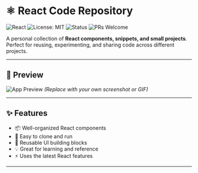 # ⚛️ React Code Repository

![React](https://img.shields.io/badge/React-18.0.0-blue)
![License: MIT](https://img.shields.io/badge/License-MIT-green)
![Status](https://img.shields.io/badge/Status-Active-success)
![PRs Welcome](https://img.shields.io/badge/PRs-welcome-brightgreen.svg)

A personal collection of **React components, snippets, and small projects**.  
Perfect for reusing, experimenting, and sharing code across different projects.

---

## 🎯 Preview

![App Preview](./preview.png)
*(Replace with your own screenshot or GIF)*

---

## ✨ Features
- 📦 Well-organized React components
- 🚀 Easy to clone and run
- 🧩 Reusable UI building blocks
- 💡 Great for learning and reference
- ⚡ Uses the latest React features

---



